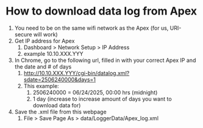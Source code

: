 # How to download data log from Apex

1. You need to be on the same wifi network as the Apex (for us, URI-secure will work)
1. Get IP address for Apex 
   1. Dashboard > Network Setup > IP Address
   2. example 10.10.XXX.YYY
2. In Chrome, go to the following url, filled in with your correct Apex IP and the date and # of days 
   1. http://10.10.XXX.YYY/cgi-bin/datalog.xml?sdate=2506240000&days=1
   2. This example:
      1. 2506240000 = 06/24/2025, 00:00 hrs (midnight)
      2. 1 day (increase to increase amount of days you want to download data for)
3. Save the .xml file from this webpage
   1. File > Save Page As > data/LoggerData/Apex_log.xml